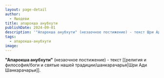 ```yaml
---
layout: page-detail
author:
  - Яшодеви
title: апарокша анубхути
publishDate: 2024-09-01
description: '"Апарокша анубхути" (незаочное постижение) - текст Шри Ади Шанкарачарьи.'
tags:
  - апарокша-анубхути
image:
---
```

**"Апарокша анубхути"** (незаочное постижение) - текст  [[религия и философия/боги и святые нашей традиции/шанкарачарья|Шри Ади Шанкарачарьи]].

